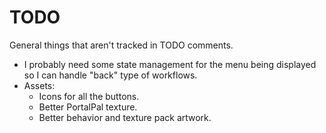 # TODO

General things that aren't tracked in TODO comments.

-   I probably need some state management for the menu being displayed so I can handle "back" type of workflows.
-   Assets:
    -   Icons for all the buttons.
    -   Better PortalPal texture.
    -   Better behavior and texture pack artwork.
